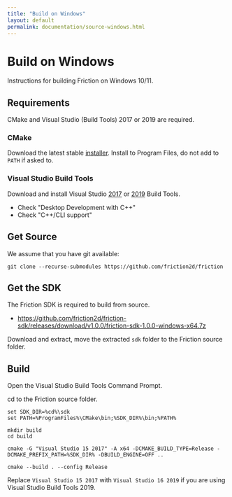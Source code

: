 ```yaml
---
title: "Build on Windows"
layout: default
permalink: documentation/source-windows.html
---
```


# Build on Windows

Instructions for building Friction on Windows 10/11.

## Requirements

CMake and Visual Studio (Build Tools) 2017 or 2019 are required.

### CMake

Download the latest stable [installer](https://cmake.org/cmake/download). Install to Program Files, do not add to `PATH` if asked to.

### Visual Studio Build Tools

Download and install Visual Studio [2017](https://aka.ms/vs/15/release/vs_buildtools.exe) or [2019](https://aka.ms/vs/16/release/vs_buildtools.exe) Build Tools.

* Check "Desktop Development with C++"
* Check "C++/CLI support"

## Get Source

We assume that you have git available:

```
git clone --recurse-submodules https://github.com/friction2d/friction
```

## Get the SDK

The Friction SDK is required to build from source.

* https://github.com/friction2d/friction-sdk/releases/download/v1.0.0/friction-sdk-1.0.0-windows-x64.7z

Download and extract, move the extracted `sdk` folder to the Friction source folder.

## Build

Open the Visual Studio Build Tools Command Prompt.

cd to the Friction source folder.

```
set SDK_DIR=%cd%\sdk
set PATH=%ProgramFiles%\CMake\bin;%SDK_DIR%\bin;%PATH%

mkdir build
cd build

cmake -G "Visual Studio 15 2017" -A x64 -DCMAKE_BUILD_TYPE=Release -DCMAKE_PREFIX_PATH=%SDK_DIR% -DBUILD_ENGINE=OFF ..

cmake --build . --config Release
```

Replace `Visual Studio 15 2017` with `Visual Studio 16 2019` if you are using Visual Studio Build Tools 2019.
